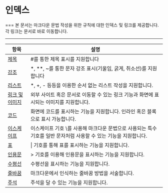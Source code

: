 # 인덱스
===
본 문서는 마크다운 문법 작성을 위한 규칙에 대한 인덱스 및 링크를 제공합니다. 각 링크는 문서로 바로 이동합니다.

---

| 항목                        | 설명                                                                 |
| ------------------------- | ------------------------------------------------------------------ |
| [제목](1_제목.md)             | \#를 통한 제목 표시를 지원합니다                                                |
| [강조](2_강조.md)             | \*, \*\*, \~를 통한 문자 강조 표시(기울임, 굵게, 취소선)를 지원합니다                     |
| [리스트](3_리스트.md)           | \*, +, - 등등을 이용한 순서 없는 리스트 작성을 지원합니다.                              |
| [링크 및 이미지](4_링크_및_이미지.md) | 외부 사이트 혹은 문서로 이동할 수 있는 링크 기능과 화면에 표시되는 이미지를 지원합니다.                 |
| [코드](5_코드.md)             | 화면에 코드를 표시하는 기능을 지원합니다. 인라인 혹은 블록으로 표시 가능합니다.                      |
| [이스케이프](6_이스케이프.md)       | 이스케이프 기호 \\를 사용해 마크다운 문법으로 사용되는 특수 기호를 일반 문자처럼 사용할 수 있는 기능을 지원합니다. |
| [표](7_표.md)               | \| 기호를 통해 표를 표시하는 기능을 지원합니다.                                       |
| [인용문](8_인용문.md)           | > 기호를 이용해 인용문을 표시하는 기능을 지원합니다.                                     |
| [수평선](9_수평선.md)           | 수평선을 표시하는 기능을 지원합니다.                                               |
| [줄바꿈](10_줄바꿈.md)          | 마크다운에서 인식하는 줄바꿈 방법을 서술합니다.                                         |
| [주석](11_주석.md)            | 주석을 달 수 있는 기능을 지원합니다.                                              |
